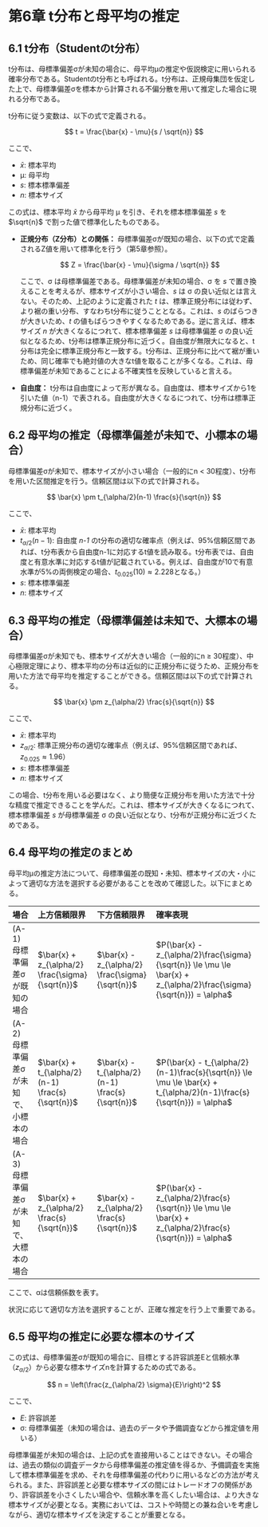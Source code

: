 # 第6章 t分布と母平均の推定

## 6.1 t分布（Studentのt分布）

t分布は、母標準偏差σが未知の場合に、母平均μの推定や仮説検定に用いられる確率分布である。Studentのt分布とも呼ばれる。t分布は、正規母集団を仮定した上で、母標準偏差σを標本から計算される不偏分散を用いて推定した場合に現れる分布である。

t分布に従う変数は、以下の式で定義される。

$$
t = \frac{\bar{x} - \mu}{s / \sqrt{n}}
$$

ここで、

*   $\bar{x}$: 標本平均
*   μ: 母平均
*   *s*: 標本標準偏差
*   *n*: 標本サイズ

この式は、標本平均 $\bar{x}$ から母平均 μ を引き、それを標本標準偏差 *s* を $\sqrt{n}$ で割った値で標準化したものである。

*   **正規分布（Z分布）との関係：** 母標準偏差σが既知の場合、以下の式で定義されるZ値を用いて標準化を行う（第5章参照）。

    $$
    Z = \frac{\bar{x} - \mu}{\sigma / \sqrt{n}}
    $$

    ここで、σ は母標準偏差である。母標準偏差が未知の場合、σ を *s* で置き換えることを考えるが、標本サイズが小さい場合、*s* は σ の良い近似とは言えない。そのため、上記のように定義された *t* は、標準正規分布には従わず、より裾の重い分布、すなわちt分布に従うこととなる。これは、*s* のばらつきが大きいため、*t* の値もばらつきやすくなるためである。逆に言えば、標本サイズ *n* が大きくなるにつれて、標本標準偏差 *s* は母標準偏差 σ の良い近似となるため、t分布は標準正規分布に近づく。自由度が無限大になると、t分布は完全に標準正規分布と一致する。t分布は、正規分布に比べて裾が重いため、同じ確率でも絶対値の大きなt値を取ることが多くなる。これは、母標準偏差が未知であることによる不確実性を反映していると言える。

*   **自由度：** t分布は自由度によって形が異なる。自由度は、標本サイズから1を引いた値（n-1）で表される。自由度が大きくなるにつれて、t分布は標準正規分布に近づく。

## 6.2 母平均の推定（母標準偏差が未知で、小標本の場合）

母標準偏差σが未知で、標本サイズが小さい場合（一般的にn < 30程度）、t分布を用いた区間推定を行う。信頼区間は以下の式で計算される。

$$
\bar{x} \pm t_{\alpha/2}(n-1) \frac{s}{\sqrt{n}}
$$

ここで、

*   $\bar{x}$: 標本平均
*   $t_{\alpha/2}(n-1)$: 自由度 *n-1* のt分布の適切な確率点（例えば、95%信頼区間であれば、t分布表から自由度n-1に対応するt値を読み取る。t分布表では、自由度と有意水準に対応するt値が記載されている。例えば、自由度が10で有意水準が5%の両側検定の場合、$t_{0.025}(10) \approx 2.228$となる。）
*   *s*: 標本標準偏差
*   *n*: 標本サイズ

## 6.3 母平均の推定（母標準偏差は未知で、大標本の場合）

母標準偏差σが未知でも、標本サイズが大きい場合（一般的にn ≥ 30程度）、中心極限定理により、標本平均の分布は近似的に正規分布に従うため、正規分布を用いた方法で母平均を推定することができる。信頼区間は以下の式で計算される。

$$
\bar{x} \pm z_{\alpha/2} \frac{s}{\sqrt{n}}
$$

ここで、

*   $\bar{x}$: 標本平均
*   $z_{\alpha/2}$: 標準正規分布の適切な確率点（例えば、95%信頼区間であれば、$z_{0.025} \approx 1.96$）
*   *s*: 標本標準偏差
*   *n*: 標本サイズ

この場合、t分布を用いる必要はなく、より簡便な正規分布を用いた方法で十分な精度で推定できることを学んだ。これは、標本サイズが大きくなるにつれて、標本標準偏差 *s* が母標準偏差 σ の良い近似となり、t分布が正規分布に近づくためである。

## 6.4 母平均の推定のまとめ

母平均μの推定方法について、母標準偏差の既知・未知、標本サイズの大・小によって適切な方法を選択する必要があることを改めて確認した。以下にまとめる。

| 場合                                     | 上方信頼限界                                    | 下方信頼限界                                    | 確率表現                                                                        |
| :--------------------------------------- | :--------------------------------------------- | :--------------------------------------------- | :------------------------------------------------------------------------------ |
| (A-1) 母標準偏差σが既知の場合              | $\bar{x} + z_{\alpha/2} \frac{\sigma}{\sqrt{n}}$ | $\bar{x} - z_{\alpha/2} \frac{\sigma}{\sqrt{n}}$ | $P(\bar{x} - z_{\alpha/2}\frac{\sigma}{\sqrt{n}} \le \mu \le \bar{x} + z_{\alpha/2}\frac{\sigma}{\sqrt{n}}) = \alpha$ |
| (A-2) 母標準偏差σが未知で、小標本の場合   | $\bar{x} + t_{\alpha/2}(n-1) \frac{s}{\sqrt{n}}$ | $\bar{x} - t_{\alpha/2}(n-1) \frac{s}{\sqrt{n}}$ | $P(\bar{x} - t_{\alpha/2}(n-1)\frac{s}{\sqrt{n}} \le \mu \le \bar{x} + t_{\alpha/2}(n-1)\frac{s}{\sqrt{n}}) = \alpha$ |
| (A-3) 母標準偏差σが未知で、大標本の場合   | $\bar{x} + z_{\alpha/2} \frac{s}{\sqrt{n}}$      | $\bar{x} - z_{\alpha/2} \frac{s}{\sqrt{n}}$      | $P(\bar{x} - z_{\alpha/2}\frac{s}{\sqrt{n}} \le \mu \le \bar{x} + z_{\alpha/2}\frac{s}{\sqrt{n}}) = \alpha$      |

ここで、αは信頼係数を表す。

状況に応じて適切な方法を選択することが、正確な推定を行う上で重要である。

## 6.5 母平均の推定に必要な標本のサイズ

この式は、母標準偏差σが既知の場合に、目標とする許容誤差Eと信頼水準（$z_{\alpha/2}$）から必要な標本サイズnを計算するための式である。

$$
n = \left(\frac{z_{\alpha/2} \sigma}{E}\right)^2
$$

ここで、

*   $E$: 許容誤差
*   σ: 母標準偏差（未知の場合は、過去のデータや予備調査などから推定値を用いる）

母標準偏差が未知の場合は、上記の式を直接用いることはできない。その場合は、過去の類似の調査データから母標準偏差の推定値を得るか、予備調査を実施して標本標準偏差を求め、それを母標準偏差の代わりに用いるなどの方法が考えられる。また、許容誤差と必要な標本サイズの間にはトレードオフの関係があり、許容誤差を小さくしたい場合や、信頼水準を高くしたい場合は、より大きな標本サイズが必要となる。実務においては、コストや時間との兼ね合いを考慮しながら、適切な標本サイズを決定することが重要となる。